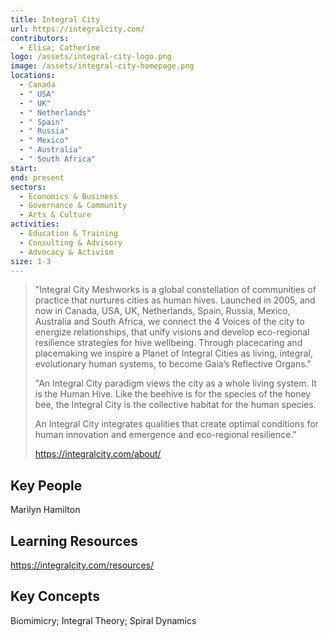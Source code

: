 ```yaml
---
title: Integral City
url: https://integralcity.com/
contributors:
  - Elisa; Catherine
logo: /assets/integral-city-logo.png
image: /assets/integral-city-homepage.png
locations:
  - Canada
  - " USA"
  - " UK"
  - " Netherlands"
  - " Spain"
  - " Russia"
  - " Mexico"
  - " Australia"
  - " South Africa"
start: 
end: present
sectors:
  - Economics & Business
  - Governance & Community
  - Arts & Culture
activities:
  - Education & Training
  - Consulting & Advisory
  - Advocacy & Activism
size: 1-3
---
```

> "Integral City Meshworks is a global constellation of communities of practice that nurtures cities as human hives. Launched in 2005, and now in Canada, USA, UK, Netherlands, Spain, Russia, Mexico, Australia and South Africa, we connect the 4 Voices of the city to energize relationships, that unify visions and develop eco-regional resilience strategies for hive wellbeing. Through placecaring and placemaking we inspire a Planet of Integral Cities as living, integral, evolutionary human systems, to become Gaia’s Reflective Organs."
> 
> "An Integral City paradigm views the city as a whole living system. It is the Human Hive. Like the beehive is for the species of the honey bee, the Integral City is the collective habitat for the human species.
> 
> An Integral City integrates qualities that create optimal conditions for human innovation and emergence and eco-regional resilience."
> 
> https://integralcity.com/about/

## Key People

Marilyn Hamilton

## Learning Resources

https://integralcity.com/resources/

## Key Concepts

Biomimicry; Integral Theory; Spiral Dynamics
